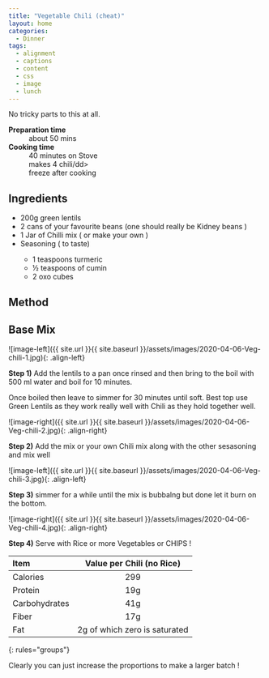 ```yaml
---
title: "Vegetable Chili (cheat)"
layout: home
categories:
  - Dinner
tags:
  - alignment
  - captions
  - content
  - css
  - image
  - lunch
---
```


No tricky parts to this at all.

<dl>
  <dt><b>Preparation time</b></dt>
  <dd>about 50 mins</dd>
  <dt><b>Cooking time</b></dt>
  <dd>40 minutes on Stove</dd>
  <dd>makes 4 chili/dd>
  <dd>freeze after cooking</dd>
</dl>


## Ingredients

<ul>
<li> 200g green lentils </li>
<li> 2 cans of your favourite beans (one should really be Kidney beans ) </li>
<li> 1 Jar of Chilli mix ( or make your own )</li>
<li> Seasoning ( to taste)</li>
   <ul>
   <li> 1 teaspoons turmeric  </li>
   <li> ½ teaspoons of cumin </li>
   <li> 2 oxo cubes </li>
   </ul>
</ul>

## Method

## Base Mix

![image-left]({{ site.url }}{{ site.baseurl }}/assets/images/2020-04-06-Veg-chili-1.jpg){: .align-left}

**Step 1)** Add the lentils to a pan once rinsed and then bring to the boil with 500 ml water and boil for 10 minutes.<br>

Once boiled then leave to simmer for 30 minutes until soft.
Best top use Green Lentils as they work really well with Chili as they hold together well.<br>

![image-right]({{ site.url }}{{ site.baseurl }}/assets/images/2020-04-06-Veg-chili-2.jpg){: .align-right}

**Step 2)** Add the mix or your own Chili mix along with the other sesasoning and mix well<br>

![image-left]({{ site.url }}{{ site.baseurl }}/assets/images/2020-04-06-Veg-chili-3.jpg){: .align-left}

**Step 3)** simmer for a while until the mix is bubbalng but done let it burn on the bottom.<br>

![image-right]({{ site.url }}{{ site.baseurl }}/assets/images/2020-04-06-Veg-chili-4.jpg){: .align-right}

**Step 4)** Serve with Rice or more Vegetables or CHIPS !<br>


| Item | Value per Chili (no Rice) |
|:--------|:-------:|
| Calories   | 299 |
| Protein   | 19g |
| Carbohydrates   | 41g   |
| Fiber   | 17g   |
| Fat   | 2g of which zero is saturated   |
{: rules="groups"}


Clearly you can just increase the proportions to make a larger batch ! 
